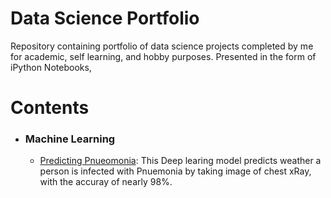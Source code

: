 # Data Science Portfolio

Repository containing portfolio of data science projects completed by me for academic, self learning, 
and hobby purposes. Presented in the form of iPython Notebooks,

# Contents
* ### Machine Learning 
  * <a href="https://github.com/Dinesh9928/Data_science_protfolio/blob/main/Chest_X_Ray.ipynb">Predicting Pnueomonia</a>: This Deep learing model predicts weather a person is infected with Pnuemonia by taking image of chest xRay, with the accuray of nearly 98%. 
  


